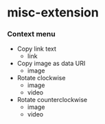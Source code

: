 # misc-extension
### Context menu
 * Copy link text
    * link
 * Copy image as data URI
    * image
 * Rotate clockwise
    * image
    * video
 * Rotate counterclockwise
    * image
    * video
